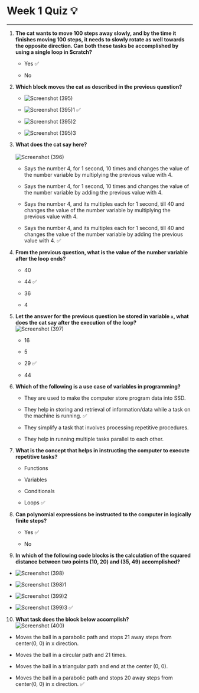 # Week 1 Quiz :bulb:
***

1. **The cat wants to move 100 steps away slowly, and by the time it finishes moving 100 steps, it needs to slowly rotate as well towards the opposite direction. Can both these tasks be accomplished by using a single loop in Scratch?**
   - Yes :white_check_mark:
     
   - No

2. **Which block moves the cat as described in the previous question?**
   - ![Screenshot (395)](https://github.com/user-attachments/assets/41b2bf52-cc87-4896-a98b-819de8938fa9)

   - ![Screenshot (395)1](https://github.com/user-attachments/assets/66c0ce7d-32cb-468b-9b1d-d18159757b3b) :white_check_mark:

   - ![Screenshot (395)2](https://github.com/user-attachments/assets/02d3036a-c9d8-4fb4-9f23-96e21433b630)

   - ![Screenshot (395)3](https://github.com/user-attachments/assets/04987fd2-b47a-426e-82f3-8291c19770b5)

3. **What does the cat say here?**  
   <br>![Screenshot (396)](https://github.com/user-attachments/assets/79f45be0-4238-4362-ae8e-3cd52b88cd5b)
   - Says the number 4, for 1 second, 10 times and changes the value of the number variable by multiplying the previous value with 4.
     
   - Says the number 4, for 1 second, 10 times and changes the value of the number variable by adding the previous value with 4.
     
   - Says the number 4, and its multiples each for 1 second, till 40 and changes the value of the number variable by multiplying the previous value with 4.
     
   - Says the number 4, and its multiples each for 1 second, till 40 and changes the value of the number variable by adding the previous value with 4. :white_check_mark:

4. **From the previous question, what is the value of the number variable after the loop ends?**
   - 40
     
   - 44 :white_check_mark:
     
   - 36
     
   - 4 

5. **Let the answer for the previous question be stored in variable `x`, what does the cat say after the execution of the loop?**  
   ![Screenshot (397)](https://github.com/user-attachments/assets/0ae62837-52cf-4463-b96d-32ca6655d50a)
   - 16
     
   - 5
     
   - 29 :white_check_mark:
     
   - 44 

6. **Which of the following is a use case of variables in programming?**
   - They are used to make the computer store program data into SSD.
     
   - They help in storing and retrieval of information/data while a task on the machine is running. :white_check_mark:
     
   - They simplify a task that involves processing repetitive procedures.
     
   - They help in running multiple tasks parallel to each other.

7. **What is the concept that helps in instructing the computer to execute repetitive tasks?**
   - Functions
     
   - Variables
     
   - Conditionals
     
   - Loops :white_check_mark:

8. **Can polynomial expressions be instructed to the computer in logically finite steps?**
   - Yes :white_check_mark:
     
   - No 

9. **In which of the following code blocks is the calculation of the squared distance between two points (10, 20) and (35, 49) accomplished?**
- ![Screenshot (398)](https://github.com/user-attachments/assets/38c95bcb-b119-4742-b8c2-769183c73489)

- ![Screenshot (398)1](https://github.com/user-attachments/assets/cd52701a-ef51-4c0b-a587-ed401c856156)

- ![Screenshot (399)2](https://github.com/user-attachments/assets/9559de65-a9ba-47fc-9f6d-161e81d4c01c)

- ![Screenshot (399)3](https://github.com/user-attachments/assets/33a5e077-eaf6-466e-90be-8dacd5de23e5) :white_check_mark:

10. **What task does the block below accomplish?**  
    ![Screenshot (400)](https://github.com/user-attachments/assets/84a1c528-76a5-4ca3-b6ea-7ca531a784af)
    
   - Moves the ball in a parabolic path and stops 21 away steps from center(0, 0) in x direction.
     
   - Moves the ball in a circular path and 21 times. 
     
   - Moves the ball in a triangular path and end at the center (0, 0).
     
   - Moves the ball in a parabolic path and stops 20 away steps from center(0, 0) in x direction. :white_check_mark:



   
